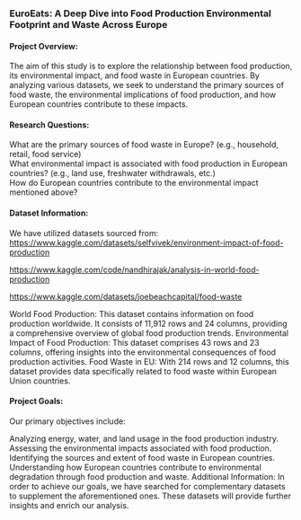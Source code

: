 ### EuroEats: A Deep Dive into Food Production Environmental Footprint and Waste Across Europe

#### Project Overview:
The aim of this study is to explore the relationship between food production, its environmental impact, and food waste in European countries. By analyzing various datasets, we seek to understand the primary sources of food waste, the environmental implications of food production, and how European countries contribute to these impacts.

#### Research Questions:
What are the primary sources of food waste in Europe? (e.g., household, retail, food service)<br>
What environmental impact is associated with food production in European countries? (e.g., land use, freshwater withdrawals, etc.)<br>
How do European countries contribute to the environmental impact mentioned above?<br>

#### Dataset Information:
We have utilized datasets sourced from:<br>
https://www.kaggle.com/datasets/selfvivek/environment-impact-of-food-production

https://www.kaggle.com/code/nandhirajak/analysis-in-world-food-production

https://www.kaggle.com/datasets/joebeachcapital/food-waste

World Food Production: This dataset contains information on food production worldwide. It consists of 11,912 rows and 24 columns, providing a comprehensive overview of global food production trends.
Environmental Impact of Food Production: This dataset comprises 43 rows and 23 columns, offering insights into the environmental consequences of food production activities.
Food Waste in EU: With 214 rows and 12 columns, this dataset provides data specifically related to food waste within European Union countries.
#### Project Goals:

Our primary objectives include:

Analyzing energy, water, and land usage in the food production industry.
Assessing the environmental impacts associated with food production.
Identifying the sources and extent of food waste in European countries.
Understanding how European countries contribute to environmental degradation through food production and waste.
Additional Information:
In order to achieve our goals, we have searched for complementary datasets to supplement the aforementioned ones. These datasets will provide further insights and enrich our analysis.

